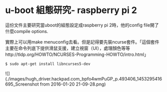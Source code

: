 # u-boot 組態研究- raspberry pi 2


這份文件主要研究當uboot的組態設定成raspberry pi 2時，他的config file開了什麼compile options.

實際上可以用make menuconfig去看。但是記得要先裝ncurse套件。「這個套件主要在命令列底下提供滑鼠支援，建立視窗（UI），處理顏色等等http://tldp.org/HOWTO/NCURSES-Programming-HOWTO/intro.html」


```sh
$ sudo apt-get install libncurses5-dev
```

![](./images/hugh_driver.hackpad.com_bpfo4wmPuGP_p.493406_1453295416695_Screenshot from 2016-01-20 21-09-28.png)

